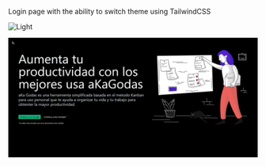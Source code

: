 Login page with the ability to switch theme using TailwindCSS



![Light](https://gyazo.com/b099a1662aaea99285778c648986f1b7)

![Dark](https://github.com/matad0rius/productivity/blob/master/src/styles/4330dbddb5ff9db27e890ef9efef3766.png)
